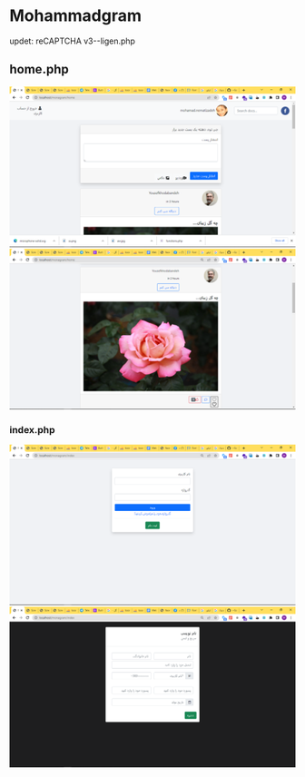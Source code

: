 # Mohammadgram
updet:
reCAPTCHA v3--ligen.php

## home.php

![screen shot](view/img/1.png)
![screen shot](view/img/2.png)
### index.php

![screen shot](/view/img/3.png)
![screen shot](/view/img/4.png)


